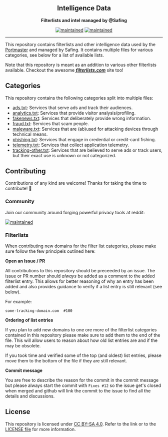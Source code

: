 <div align="center">
    <h2>Intelligence Data</h2>
    <p align="center">
        <strong>Filterlists and intel managed by @Safing</strong>
    </p>
</div>

<div align="center">

[![maintained](https://img.shields.io/maintenance/yes/2020?label=maintained&style=flat-square)](https://github.com/safing/intel-data/commits/master)
[![maintained](https://img.shields.io/reddit/subreddit-subscribers/safing?style=flat-square)](https://www.reddit.com/r/safing)

</div>
<hr>

This repository contains filterlists and other intelligence data used by the [Portmaster](https://github.com/safing/portmaster) and managed by Safing. It contains multiple files for various categories, see below for a list of available lists.

Note that this repository is meant as an addition to various other filterlists available. Checkout the awesome <b><i>[filterlists.com](https://filterlists.com)</i></b> site too!

## Categories

This repository contains the following categories split into multiple files:

- [ads.txt](./lists/ads.txt): Services that serve ads and track their audiences.
- [analytics.txt](./lists/analytics.txt): Services that provide visitor analysis/profiling.
- [fakenews.txt](./lists/fakenews.txt): Services that deliberately provide wrong information.
- [fraud.txt](./lists/fraud.txt): Services that scam people.
- [maleware.txt](./lists/maleware.txt): Services that are (ab)used for attacking devices through technical means.
- [phishing.txt](./lists/phishing.txt): Services that engage in credential or credit-card fishing.
- [telemetry.txt](./lists/telemetry.txt): Services that collect application telemetry.
- [tracking-other.txt](./lists/tracking-other.txt): Services that are believed to serve ads or track users, but their exact use is unknown or not categorized.

## Contributing

Contributions of any kind are welcome! Thanks for taking the time to contribute! :tada:

### Community

Join our community around forging powerful privacy tools at reddit:

[![maintained](https://img.shields.io/reddit/subreddit-subscribers/safing?style=flat-square)](https://www.reddit.com/r/safing)


### Filterlists

When contributing new domains for the filter list categories, please make sure follow the few principels outlined here:


**Open an Issue / PR**

All contributions to this repository should be preceeded by an issue. The issue or PR
number should *always* be added as a comment to the added filterlist entry. This allows for better reasoning of why an entry has been added and also provides guidance to verify if a list entry is still relevant (see below).

For example:
```
some-tracking-domain.com  #100
```

**Ordering of list entries**

If you plan to add new domains to one ore more of the filterlist categories contained in this repository please make sure to add them to the end of the file. This will allow users to reason about how old list entries are and if the may be obsolete.

If you took time and verified some of the top (and oldest) list entries, please move them to the bottom of the file if they are still relevant.

**Commit message**

You are free to describe the reason for the commit in the commit message but please always start the commit with `Fixes #12` so the issue get's closed when merged and
github will link the commit to the issue to find all the details and discussions.

## License

This repository is licensed under [CC BY-SA 4.0](https://creativecommons.org/licenses/by-sa/4.0/). Refer to the link or to the [LICENSE file](.LICENSE) for more information.